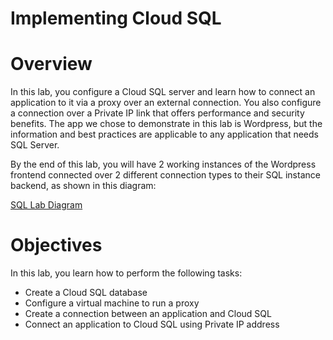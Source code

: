 # Implementing Cloud SQL

# **Overview**

In this lab, you configure a Cloud SQL server and learn how to connect an application to it via a proxy over an external connection. You also configure a connection over a Private IP link that offers performance and security benefits. The app we chose to demonstrate in this lab is Wordpress, but the information and best practices are applicable to any application that needs SQL Server.

By the end of this lab, you will have 2 working instances of the Wordpress frontend connected over 2 different connection types to their SQL instance backend, as shown in this diagram:

[SQL Lab Diagram](https://cdn.qwiklabs.com/QF444W9Ieg9pVOpgBxvJlyFcbpc5Mc9%2BAtM1A1T3gBA%3D)

# **Objectives**

In this lab, you learn how to perform the following tasks:

- Create a Cloud SQL database
- Configure a virtual machine to run a proxy
- Create a connection between an application and Cloud SQL
- Connect an application to Cloud SQL using Private IP address